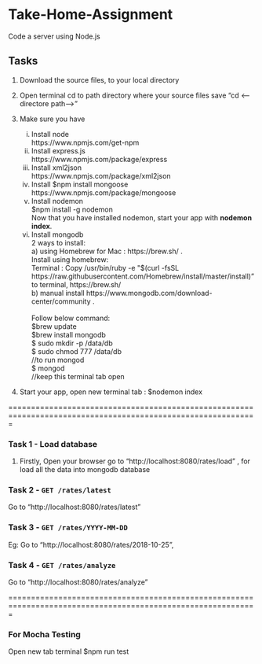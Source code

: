 # Take-Home-Assignment
Code a server using Node.js

## Tasks 
1. Download the source files, to your local directory
2. Open terminal cd to path directory where your source files save “cd <--directore path—>”
3. Make sure you have 
   
    <ol type="i">
      <li>Install node <br/>
          https://www.npmjs.com/get-npm
      </li>
      <li>Install express.js<br/>
          https://www.npmjs.com/package/express
      </li>
      <li>Install xml2json<br/>
          https://www.npmjs.com/package/xml2json
      </li>
      <li>Install  $npm install mongoose<br/>
        https://www.npmjs.com/package/mongoose
      </li>
      <li>Install nodemon <br/>
          $npm install -g nodemon <br/>
          Now that you have installed nodemon, start your app with <b>nodemon index</b>. <br/>
      </li>
      <li>Install mongodb<br/>
           2 ways to install:<br/>
           a) using Homebrew for Mac : https://brew.sh/ . <br/>
              Install using homebrew:<br/>
              Terminal : Copy /usr/bin/ruby -e "$(curl -fsSL https://raw.githubusercontent.com/Homebrew/install/master/install)” to terminal, https://brew.sh/ <br/>
           b) manual install https://www.mongodb.com/download-center/community .  
            <br/><br/>
             Follow below command:<br/>
            $brew update<br/>
            $brew install mongodb<br/>
            $ sudo mkdir -p /data/db<br/>
            $ sudo chmod 777 /data/db<br/>
            //to run mongod<br/>
            $ mongod<br/>
             //keep this terminal tab open
            
      </li>
    </ol>
4.  Start your app, open new terminal tab : $nodemon index

=============================================================================================================

### Task 1 - Load database
1. Firstly, Open your browser go to “http://localhost:8080/rates/load” , for load all the data into mongodb database

### Task 2 - `GET /rates/latest`
Go to “http://localhost:8080/rates/latest”

### Task 3 - `GET /rates/YYYY-MM-DD`
Eg: Go to “http://localhost:8080/rates/2018-10-25”,

### Task 4 - `GET /rates/analyze`
Go to “http://localhost:8080/rates/analyze”

=============================================================================================================

### For Mocha Testing
Open new tab terminal $npm run test


